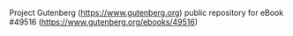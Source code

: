 Project Gutenberg (https://www.gutenberg.org) public repository for eBook #49516 (https://www.gutenberg.org/ebooks/49516)
